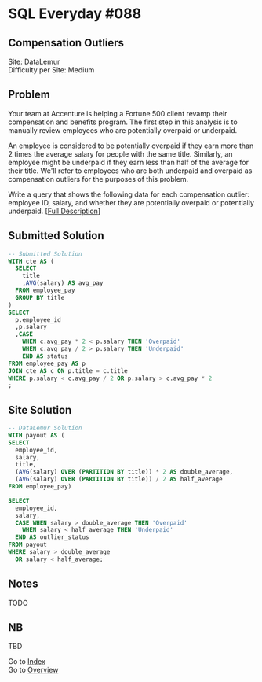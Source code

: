 # SQL Everyday \#088

## Compensation Outliers

Site: DataLemur\
Difficulty per Site: Medium

## Problem

Your team at Accenture is helping a Fortune 500 client revamp their compensation and benefits program. The first step in this analysis is to manually review employees who are potentially overpaid or underpaid.

An employee is considered to be potentially overpaid if they earn more than 2 times the average salary for people with the same title. Similarly, an employee might be underpaid if they earn less than half of the average for their title. We'll refer to employees who are both underpaid and overpaid as compensation outliers for the purposes of this problem.

Write a query that shows the following data for each compensation outlier: employee ID, salary, and whether they are potentially overpaid or potentially underpaid. [[Full Description](https://datalemur.com/questions/compensation-outliers)]

## Submitted Solution

```sql
-- Submitted Solution
WITH cte AS (
  SELECT
    title
    ,AVG(salary) AS avg_pay
  FROM employee_pay
  GROUP BY title
)
SELECT
  p.employee_id
  ,p.salary
  ,CASE 
    WHEN c.avg_pay * 2 < p.salary THEN 'Overpaid' 
    WHEN c.avg_pay / 2 > p.salary THEN 'Underpaid'
    END AS status
FROM employee_pay AS p
JOIN cte AS c ON p.title = c.title
WHERE p.salary < c.avg_pay / 2 OR p.salary > c.avg_pay * 2
;
```

## Site Solution

```sql
-- DataLemur Solution 
WITH payout AS (
SELECT
  employee_id,
  salary,
  title,
  (AVG(salary) OVER (PARTITION BY title)) * 2 AS double_average,
  (AVG(salary) OVER (PARTITION BY title)) / 2 AS half_average
FROM employee_pay)

SELECT
  employee_id,
  salary,
  CASE WHEN salary > double_average THEN 'Overpaid'
    WHEN salary < half_average THEN 'Underpaid'
  END AS outlier_status
FROM payout
WHERE salary > double_average
  OR salary < half_average;
```

## Notes

TODO

## NB

TBD

Go to [Index](../?tab=readme-ov-file#index)\
Go to [Overview](../?tab=readme-ov-file)
